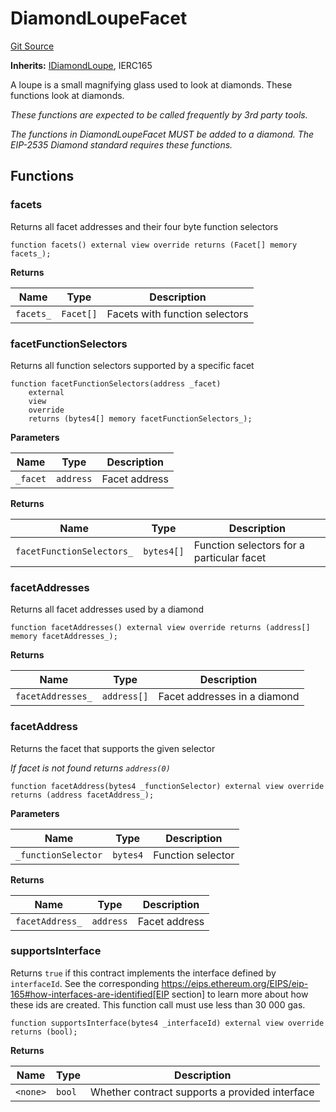 # DiamondLoupeFacet
[Git Source](https://github.com/ubiquity/ubiquity-dollar/blob/bcb66d35bbc0a307e64d5a207866fc5188d3a6f8/src/dollar/facets/DiamondLoupeFacet.sol)

**Inherits:**
[IDiamondLoupe](/src/dollar/interfaces/IDiamondLoupe.sol/interface.IDiamondLoupe.md), IERC165

A loupe is a small magnifying glass used to look at diamonds.
These functions look at diamonds.

*These functions are expected to be called frequently by 3rd party tools.*

*The functions in DiamondLoupeFacet MUST be added to a diamond.
The EIP-2535 Diamond standard requires these functions.*


## Functions
### facets

Returns all facet addresses and their four byte function selectors


```solidity
function facets() external view override returns (Facet[] memory facets_);
```
**Returns**

|Name|Type|Description|
|----|----|-----------|
|`facets_`|`Facet[]`|Facets with function selectors|


### facetFunctionSelectors

Returns all function selectors supported by a specific facet


```solidity
function facetFunctionSelectors(address _facet)
    external
    view
    override
    returns (bytes4[] memory facetFunctionSelectors_);
```
**Parameters**

|Name|Type|Description|
|----|----|-----------|
|`_facet`|`address`|Facet address|

**Returns**

|Name|Type|Description|
|----|----|-----------|
|`facetFunctionSelectors_`|`bytes4[]`|Function selectors for a particular facet|


### facetAddresses

Returns all facet addresses used by a diamond


```solidity
function facetAddresses() external view override returns (address[] memory facetAddresses_);
```
**Returns**

|Name|Type|Description|
|----|----|-----------|
|`facetAddresses_`|`address[]`|Facet addresses in a diamond|


### facetAddress

Returns the facet that supports the given selector

*If facet is not found returns `address(0)`*


```solidity
function facetAddress(bytes4 _functionSelector) external view override returns (address facetAddress_);
```
**Parameters**

|Name|Type|Description|
|----|----|-----------|
|`_functionSelector`|`bytes4`|Function selector|

**Returns**

|Name|Type|Description|
|----|----|-----------|
|`facetAddress_`|`address`|Facet address|


### supportsInterface

Returns `true` if this contract implements the interface defined by
`interfaceId`. See the corresponding
https://eips.ethereum.org/EIPS/eip-165#how-interfaces-are-identified[EIP section]
to learn more about how these ids are created.
This function call must use less than 30 000 gas.


```solidity
function supportsInterface(bytes4 _interfaceId) external view override returns (bool);
```
**Returns**

|Name|Type|Description|
|----|----|-----------|
|`<none>`|`bool`|Whether contract supports a provided interface|


